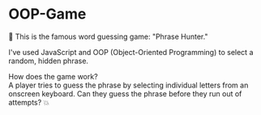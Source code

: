 # OOP-Game

:game_die: This is the famous word guessing game: "Phrase Hunter." 

I've used JavaScript and OOP (Object-Oriented Programming) to select a random, hidden phrase. 

How does the game work?<br/>
A player tries to guess the phrase by selecting individual letters from an onscreen keyboard. 
Can they guess the phrase before they run out of attempts? :boom:
